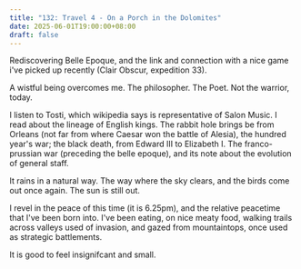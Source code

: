 ```yaml
---
title: "132: Travel 4 - On a Porch in the Dolomites"
date: 2025-06-01T19:00:00+08:00
draft: false
---
```



Rediscovering Belle Epoque, and the link and connection with a nice game i've picked up recently (Clair Obscur, expedition 33). 

A wistful being overcomes me. The philosopher. The Poet. Not the warrior, today. 

I listen to Tosti, which wikipedia says is representative of Salon Music. I read about the lineage of English kings. The rabbit hole brings be from Orleans (not far from where Caesar won the battle of Alesia), the hundred year's war; the black death, from Edward III to Elizabeth I. The franco-prussian war (preceding the belle epoque), and its note about the evolution of general staff.

It rains in a natural way. The way where the sky clears, and the birds come out once again. The sun is still out.

I revel in the peace of this time (it is 6.25pm), and the relative peacetime that I've been born into. I've been eating, on nice meaty food, walking trails across valleys used of invasion, and gazed from mountaintops, once used as strategic battlements. 

It is good to feel insignifcant and small. 

